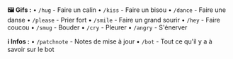 **__🖼️ Gifs :__**
• `/hug` - Faire un calin
• `/kiss` - Faire un bisou
• `/dance` - Faire une danse
• `/please` - Prier fort
• `/smile` - Faire un grand sourir
• `/hey` - Faire coucou
• `/smug` - Bouder
• `/cry` - Pleurer
• `/angry` - S'énerver

**__ℹ Infos :__**
• `/patchnote` - Notes de mise à jour
• `/bot` - Tout ce qu'il y a à savoir sur le bot
